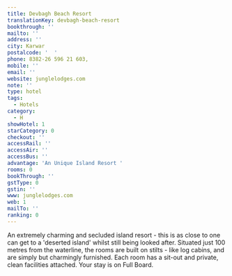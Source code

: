 ```yaml
---
title: Devbagh Beach Resort
translationKey: devbagh-beach-resort
bookthrough: ''
mailto: ''
address: ''
city: Karwar
postalcode: '  '
phone: 8382-26 596 21 603,
mobile: ''
email: ''
website: junglelodges.com
note: ''
type: hotel
tags:
  - Hotels
category:
  - H
showHotel: 1
starCategory: 0
checkout: ''
accessRail: ''
accessAir: ''
accessBus: ''
advantage: 'An Unique Island Resort '
rooms: 0
bookThrough: ''
gstType: 0
gstin: ''
www: junglelodges.com
web: 1
mailTo: ''
ranking: 0
---
```







An extremely charming and secluded island resort - this is as close to one can get to a 'deserted island' whilst still being looked after. Situated just 100 metres from the waterline, the rooms are built on stilts - like log cabins, and are simply but charmingly furnished. Each room has a sit-out and private, clean facilities attached. Your stay is on Full Board.